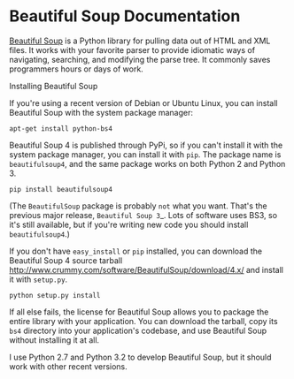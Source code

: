 Beautiful Soup Documentation
============================

[Beautiful Soup](http://www.crummy.com/software/BeautifulSoup/) is a
Python library for pulling data out of HTML and XML files. It works
with your favorite parser to provide idiomatic ways of navigating,
searching, and modifying the parse tree. It commonly saves programmers
hours or days of work.

Installing Beautiful Soup

If you're using a recent version of Debian or Ubuntu Linux, you can
install Beautiful Soup with the system package manager:

    apt-get install python-bs4

Beautiful Soup 4 is published through PyPi, so if you can't install it
with the system package manager, you can install it with ``pip``. The
package name is ``beautifulsoup4``, and the same package works on both
Python 2 and Python 3.

    pip install beautifulsoup4

(The ``BeautifulSoup`` package is probably `not` what you want. That's
the previous major release, `Beautiful Soup 3`_. Lots of software uses
BS3, so it's still available, but if you're writing new code you
should install ``beautifulsoup4``.)

If you don't have ``easy_install`` or ``pip`` installed, you can
download the Beautiful Soup 4 source tarball
<http://www.crummy.com/software/BeautifulSoup/download/4.x/> and
install it with ``setup.py``.

    python setup.py install

If all else fails, the license for Beautiful Soup allows you to
package the entire library with your application. You can download the
tarball, copy its ``bs4`` directory into your application's codebase,
and use Beautiful Soup without installing it at all.

I use Python 2.7 and Python 3.2 to develop Beautiful Soup, but it
should work with other recent versions.

